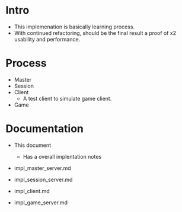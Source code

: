 # Intro 

 - This implemenation is basically learning process. 
 - With continued refactoring, should be the final result a proof of x2 usability and performance. 
 
# Process 

 - Master 
 - Session 
 - Client 
   - A test client to simulate game client.
 - Game 
 
# Documentation 

 - This document 
   - Has a overall implentation notes

 - impl_master_server.md
 - impl_session_server.md
 - impl_client.md
 - impl_game_server.md

